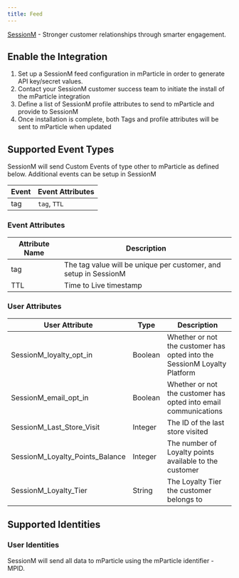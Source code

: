 ```yaml
---
title: Feed
---
```


<a href="https://www.sessionm.com/" target="_blank">SessionM</a> - Stronger customer relationships through smarter engagement.

## Enable the Integration

1. Set up a SessionM feed configuration in mParticle in order to generate API key/secret values.
2. Contact your SessionM customer success team to initiate the install of the mParticle integration
3. Define a list of SessionM profile attributes to send to mParticle and provide to SessionM
4. Once installation is complete, both Tags and profile attributes will be sent to mParticle when updated

## Supported Event Types

SessionM will send Custom Events of type other to mParticle as defined below.  Additional events can be setup in SessionM

| Event | Event Attributes
| ---|---|
| tag | `tag`, `TTL` |

### Event Attributes

| Attribute Name | Description |
|---|---|
| tag | The tag value will be unique per customer, and setup in SessionM |
| TTL | Time to Live timestamp |

### User Attributes
| User Attribute | Type | Description
| ---|---|---|
| SessionM_loyalty_opt_in | Boolean | Whether or not the customer has opted into the SessionM Loyalty Platform
| SessionM_email_opt_in | Boolean | Whether or not the customer has opted into email communications
| SessionM_Last_Store_Visit | Integer | The ID of the last store visited
| SessionM_Loyalty_Points_Balance | Integer | The number of Loyalty points available to the customer
| SessionM_Loyalty_Tier | String | The Loyalty Tier the customer belongs to

## Supported Identities

### User Identities

SessionM will send all data to mParticle using the mParticle identifier - MPID.
